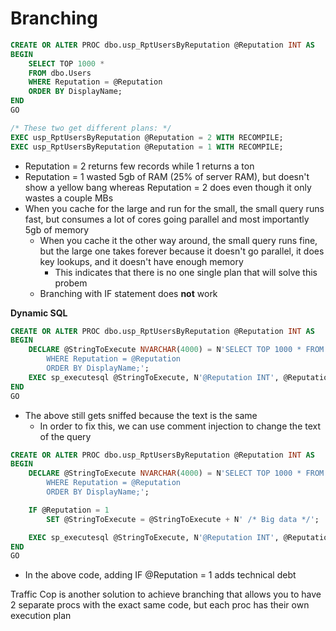 # Branching

```sql
CREATE OR ALTER PROC dbo.usp_RptUsersByReputation @Reputation INT AS
BEGIN
	SELECT TOP 1000 *
	FROM dbo.Users
	WHERE Reputation = @Reputation
	ORDER BY DisplayName;
END
GO

/* These two get different plans: */
EXEC usp_RptUsersByReputation @Reputation = 2 WITH RECOMPILE;
EXEC usp_RptUsersByReputation @Reputation = 1 WITH RECOMPILE;
```

* Reputation = 2 returns few records while 1 returns a ton
* Reputation = 1 wasted 5gb of RAM (25% of server RAM), but doesn't show a yellow bang whereas Reputation = 2 does even though it only wastes a couple MBs
* When you cache for the large and run for the small, the small query runs fast, but consumes a lot of cores going parallel and most importantly 5gb of memory
  * When you cache it the other way around, the small query runs fine, but the large one takes forever because it doesn't go parallel, it does key lookups, and it doesn't have enough memory
    * This indicates that there is no one single plan that will solve this probem
  * Branching with IF statement does **not** work



**Dynamic SQL**

```sql
CREATE OR ALTER PROC dbo.usp_RptUsersByReputation @Reputation INT AS
BEGIN
	DECLARE @StringToExecute NVARCHAR(4000) = N'SELECT TOP 1000 * FROM dbo.Users
		WHERE Reputation = @Reputation
		ORDER BY DisplayName;';
	EXEC sp_executesql @StringToExecute, N'@Reputation INT', @Reputation;
END
GO
```

* The above still gets sniffed because the text is the same
  * In order to fix this, we can use comment injection to change the text of the query

```sql
CREATE OR ALTER PROC dbo.usp_RptUsersByReputation @Reputation INT AS
BEGIN
	DECLARE @StringToExecute NVARCHAR(4000) = N'SELECT TOP 1000 * FROM dbo.Users
		WHERE Reputation = @Reputation
		ORDER BY DisplayName;';

	IF @Reputation = 1
		SET @StringToExecute = @StringToExecute + N' /* Big data */';

	EXEC sp_executesql @StringToExecute, N'@Reputation INT', @Reputation;
END
GO
```

* In the above code, adding IF @Reputation = 1 adds technical debt

Traffic Cop is another solution to achieve branching that allows you to have 2 separate procs with the exact same code, but each proc has their own execution plan
